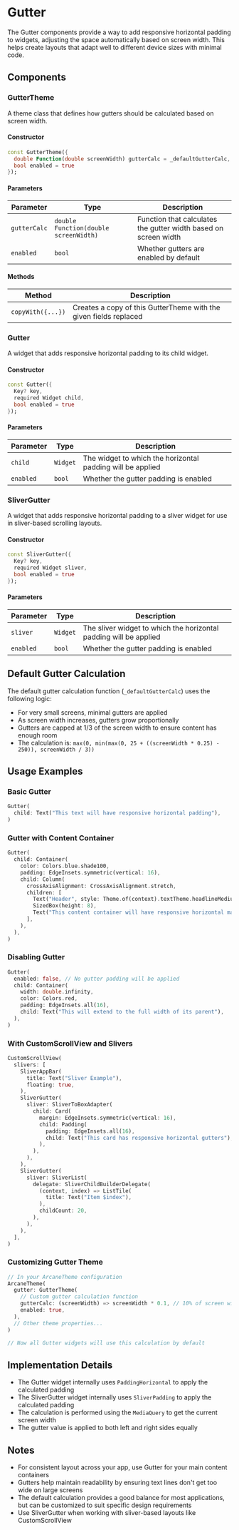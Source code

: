 # Gutter

The Gutter components provide a way to add responsive horizontal padding to widgets, adjusting the space automatically based on screen width. This helps create layouts that adapt well to different device sizes with minimal code.

## Components

### GutterTheme

A theme class that defines how gutters should be calculated based on screen width.

#### Constructor

```dart
const GutterTheme({
  double Function(double screenWidth) gutterCalc = _defaultGutterCalc,
  bool enabled = true
});
```

#### Parameters

| Parameter | Type | Description |
|-----------|------|-------------|
| `gutterCalc` | `double Function(double screenWidth)` | Function that calculates the gutter width based on screen width |
| `enabled` | `bool` | Whether gutters are enabled by default |

#### Methods

| Method | Description |
|--------|-------------|
| `copyWith({...})` | Creates a copy of this GutterTheme with the given fields replaced |

### Gutter

A widget that adds responsive horizontal padding to its child widget.

#### Constructor

```dart
const Gutter({
  Key? key,
  required Widget child,
  bool enabled = true
});
```

#### Parameters

| Parameter | Type | Description |
|-----------|------|-------------|
| `child` | `Widget` | The widget to which the horizontal padding will be applied |
| `enabled` | `bool` | Whether the gutter padding is enabled |

### SliverGutter

A widget that adds responsive horizontal padding to a sliver widget for use in sliver-based scrolling layouts.

#### Constructor

```dart
const SliverGutter({
  Key? key,
  required Widget sliver,
  bool enabled = true
});
```

#### Parameters

| Parameter | Type | Description |
|-----------|------|-------------|
| `sliver` | `Widget` | The sliver widget to which the horizontal padding will be applied |
| `enabled` | `bool` | Whether the gutter padding is enabled |

## Default Gutter Calculation

The default gutter calculation function (`_defaultGutterCalc`) uses the following logic:
- For very small screens, minimal gutters are applied
- As screen width increases, gutters grow proportionally
- Gutters are capped at 1/3 of the screen width to ensure content has enough room
- The calculation is: `max(0, min(max(0, 25 + ((screenWidth * 0.25) - 250)), screenWidth / 3))`

## Usage Examples

### Basic Gutter

```dart
Gutter(
  child: Text("This text will have responsive horizontal padding"),
)
```

### Gutter with Content Container

```dart
Gutter(
  child: Container(
    color: Colors.blue.shade100,
    padding: EdgeInsets.symmetric(vertical: 16),
    child: Column(
      crossAxisAlignment: CrossAxisAlignment.stretch,
      children: [
        Text("Header", style: Theme.of(context).textTheme.headlineMedium),
        SizedBox(height: 8),
        Text("This content container will have responsive horizontal margins that adjust based on screen width."),
      ],
    ),
  ),
)
```

### Disabling Gutter

```dart
Gutter(
  enabled: false, // No gutter padding will be applied
  child: Container(
    width: double.infinity,
    color: Colors.red,
    padding: EdgeInsets.all(16),
    child: Text("This will extend to the full width of its parent"),
  ),
)
```

### With CustomScrollView and Slivers

```dart
CustomScrollView(
  slivers: [
    SliverAppBar(
      title: Text("Sliver Example"),
      floating: true,
    ),
    SliverGutter(
      sliver: SliverToBoxAdapter(
        child: Card(
          margin: EdgeInsets.symmetric(vertical: 16),
          child: Padding(
            padding: EdgeInsets.all(16),
            child: Text("This card has responsive horizontal gutters"),
          ),
        ),
      ),
    ),
    SliverGutter(
      sliver: SliverList(
        delegate: SliverChildBuilderDelegate(
          (context, index) => ListTile(
            title: Text("Item $index"),
          ),
          childCount: 20,
        ),
      ),
    ),
  ],
)
```

### Customizing Gutter Theme

```dart
// In your ArcaneTheme configuration
ArcaneTheme(
  gutter: GutterTheme(
    // Custom gutter calculation function
    gutterCalc: (screenWidth) => screenWidth * 0.1, // 10% of screen width
    enabled: true,
  ),
  // Other theme properties...
)

// Now all Gutter widgets will use this calculation by default
```

## Implementation Details

- The Gutter widget internally uses `PaddingHorizontal` to apply the calculated padding
- The SliverGutter widget internally uses `SliverPadding` to apply the calculated padding
- The calculation is performed using the `MediaQuery` to get the current screen width
- The gutter value is applied to both left and right sides equally

## Notes

- For consistent layout across your app, use Gutter for your main content containers
- Gutters help maintain readability by ensuring text lines don't get too wide on large screens
- The default calculation provides a good balance for most applications, but can be customized to suit specific design requirements
- Use SliverGutter when working with sliver-based layouts like CustomScrollView
